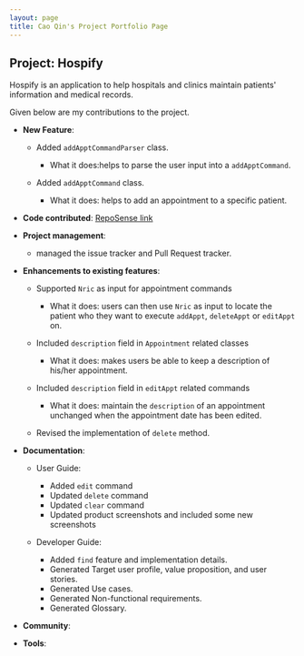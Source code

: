 ```yaml
---
layout: page
title: Cao Qin's Project Portfolio Page
---
```


## Project: Hospify

Hospify is an application to help hospitals and clinics maintain patients' information and medical records.

Given below are my contributions to the project.

* **New Feature**:
  * Added `addApptCommandParser` class.
    * What it does:helps to parse the user input into a `addApptCommand`.
    
  * Added `addApptCommand` class.
    * What it does: helps to add an appointment to a specific patient. 
        
  
* **Code contributed**: [RepoSense link](https://nus-cs2103-ay2021s1.github.io/tp-dashboard/#breakdown=true&search=ringo1225)

* **Project management**:
  * managed the issue tracker and Pull Request tracker.

* **Enhancements to existing features**:
  * Supported `Nric` as input for appointment commands
    * What it does: users can then use `Nric` as input to locate the patient who they want to execute `addAppt`, `deleteAppt` or `editAppt` on.
    
  * Included `description` field in  `Appointment` related classes
      * What it does: makes users be able to keep a description of his/her appointment.
      
  * Included `description` field in  `editAppt` related commands
    * What it does: maintain the `description` of an appointment unchanged when the appointment date has been edited.
    
  * Revised the implementation of `delete` method.

* **Documentation**:
  * User Guide:
    * Added `edit` command
    * Updated `delete` command
    * Updated `clear` command
    * Updated product screenshots and included some new screenshots
    
  * Developer Guide:
    * Added `find` feature and implementation details.    
    * Generated Target user profile, value proposition, and user stories.
    * Generated Use cases.
    * Generated Non-functional requirements.
    * Generated Glossary.

* **Community**:

* **Tools**:

